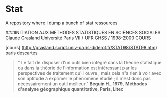 # Stat

A repository where i dump a bunch of stat ressources


###IINITIATION AUX METHODES STATISTIQUES EN SCIENCES SOCIALES Claude Grasland Université Paris VII / UFR GHSS / 1998-2000 COURS

[cours] (http://grasland.script.univ-paris-diderot.fr/STAT98/STAT98.htm) paris descartes

>" Le fait de disposer d'un outil bien intégré dans la théorie statistique ou dans la théorie de l'information est intéressant par les perspectives de traitement qu'il ouvre ; mais cela n'a rien à voir avec son aptitude à exprimer le phénomène étudié ; il n'est donc pas nécessairement un outil meilleur." 
**Béguin H., 1979, Méthodes d'analyse géographique quantitative, Paris, Litec**

